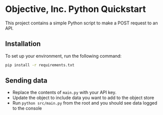 # Objective, Inc. Python Quickstart

This project contains a simple Python script to make a POST request to an API.

## Installation

To set up your environment, run the following command:

```bash
pip install -r requirements.txt
```

## Sending data

-   Replace the contents of `main.py` with your API key.
-   Update the object to include data you want to add to the object store
-   Run `python src/main.py` from the root and you should see data logged to the console
